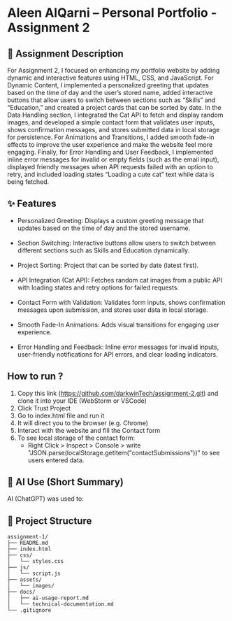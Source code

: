 # Aleen AlQarni – Personal Portfolio - Assignment 2

## 📌 Assignment Description
For Assignment 2, I focused on enhancing my portfolio website by adding dynamic and interactive 
features using HTML, CSS, and JavaScript. For Dynamic Content, 
I implemented a personalized greeting that updates based on the time of day and the user’s stored 
name, added interactive buttons that allow users to switch between sections such as “Skills” and “Education,” 
and created a project cards that can be sorted by date. In the Data Handling section, 
I integrated the Cat API to fetch and display random images, and developed a simple contact form that validates user inputs, 
shows confirmation messages, and stores submitted data in local storage for persistence. For Animations and Transitions, 
I added smooth fade-in effects to improve the user experience and make the website feel more engaging. Finally, for Error Handling
and User Feedback, I implemented inline error messages for invalid or empty fields (such as the email input), displayed friendly
messages when API requests failed with an option to retry, and included loading states “Loading a cute cat” text while data is being fetched.
## ✨ Features
* Personalized Greeting: Displays a custom greeting message that updates based on the time of day and the stored username. <br></br>
* Section Switching: Interactive buttons allow users to switch between different sections such as Skills and Education dynamically. <br></br>
* Project Sorting: Project that can be sorted by date (latest first). <br></br>
* API Integration (Cat API): Fetches random cat images from a public API with loading states and retry options for failed requests. <br></br>
* Contact Form with Validation: Validates form inputs, shows confirmation messages upon submission, and stores user data in local storage. <br></br>
* Smooth Fade-In Animations: Adds visual transitions for engaging user experience. <br></br>
* Error Handling and Feedback: Inline error messages for invalid inputs, user-friendly notifications for API errors, and clear loading indicators.

## How to run ?
1. Copy this link (https://github.com/darkwinTech/assignment-2.git) and clone it into your IDE (WebStorm or VSCode)
2. Click Trust Project
3. Go to index.html file and run it
4. It will direct you to the browser (e.g. Chrome)
5. Interact with the website and fill the Contact form 
6. To see local storage of the contact form:
    * Right Click > Inspect > Console > write "JSON.parse(localStorage.getItem("contactSubmissions"))" to see users entered data.

## 🤖 AI Use (Short Summary)
AI (ChatGPT) was used to:

## 📂 Project Structure
```
assignment-1/
├── README.md
├── index.html
├── css/
│   └── styles.css
├── js/
│   └── script.js
├── assets/
│   └── images/
├── docs/
│   ├── ai-usage-report.md
│   └── technical-documentation.md
└── .gitignore
```

